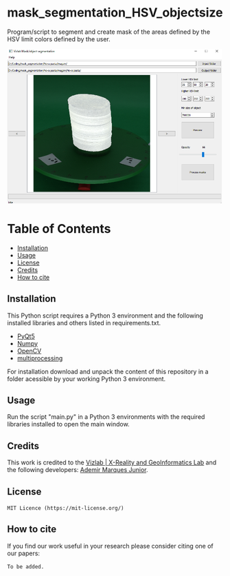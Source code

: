 # mask_segmentation_HSV_objectsize
Program/script to segment and create mask of the areas defined by the HSV limit colors defined by the user.


<img src="https://github.com/ademirmarquesjunior/mask_segmentation_HSV_objectsize/blob/main/readme/screen1.png" width="500" alt="Screen">


# Table of Contents

- [Installation](#installation)
- [Usage](#usage)
- [License](#license)
- [Credits](#credits)
- [How to cite](#how-to-cite)


## Installation

This Python script requires a Python 3 environment and the following installed libraries and others listed in requirements.txt.

- [PyQt5](https://pypi.org/project/PyQt5/)
- [Numpy](https://numpy.org/)
- [OpenCV](https://pypi.org/project/opencv-python/)
- [multiprocessing](https://docs.python.org/3/library/multiprocessing.html)


For installation download and unpack the content of this repository in a folder acessible by your working Python 3 environment.


## Usage

Run the script "main.py" in a Python 3 environments with the required libraries installed to open the main window.


## Credits	
This work is credited to the [Vizlab | X-Reality and GeoInformatics Lab](http://vizlab.unisinos.br/) and the following developers:	[Ademir Marques Junior](https://www.researchgate.net/profile/Ademir_Junior).

## License

    MIT Licence (https://mit-license.org/)

## How to cite

If you find our work useful in your research please consider citing one of our papers:

```bash
To be added.
```
